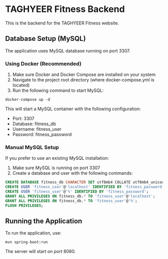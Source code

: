 # TAGHYEER Fitness Backend

This is the backend for the TAGHYEER Fitness website.

## Database Setup (MySQL)

The application uses MySQL database running on port 3307.

### Using Docker (Recommended)

1. Make sure Docker and Docker Compose are installed on your system
2. Navigate to the project root directory (where docker-compose.yml is located)
3. Run the following command to start MySQL:

```shell
docker-compose up -d
```

This will start a MySQL container with the following configuration:
- Port: 3307
- Database: fitness_db
- Username: fitness_user
- Password: fitness_password

### Manual MySQL Setup

If you prefer to use an existing MySQL installation:

1. Make sure MySQL is running on port 3307
2. Create a database and user with the following commands:

```sql
CREATE DATABASE fitness_db CHARACTER SET utf8mb4 COLLATE utf8mb4_unicode_ci;
CREATE USER 'fitness_user'@'localhost' IDENTIFIED BY 'fitness_password';
CREATE USER 'fitness_user'@'%' IDENTIFIED BY 'fitness_password';
GRANT ALL PRIVILEGES ON fitness_db.* TO 'fitness_user'@'localhost';
GRANT ALL PRIVILEGES ON fitness_db.* TO 'fitness_user'@'%';
FLUSH PRIVILEGES;
```

## Running the Application

To run the application, use:

```shell
mvn spring-boot:run
```

The server will start on port 8080. 